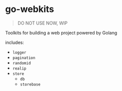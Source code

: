 # go-webkits

> DO NOT USE NOW, WIP

Toolkits for building a web project powered by Golang

includes:

- `logger`
- `pagination`
- `randomid`
- `realip`
- `store`
    - `db`
    - `storebase`